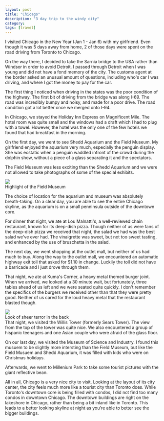 ```yaml
---
layout: post
title: "Chicago"
description: "3 day trip to the windy city"
category:
tags: [travel]
---
```


I visited Chicago in the New Year (Jan 1 - Jan 6) with my girlfriend.  Even though it was 5 days away from home, 2 of those days were spent on the road driving from Toronto to Chicago.

On the way there, I decided to take the Sarnia bridge to the USA rather than Windsor in order to avoid Detroit.  I passed through Detroit when I was young and did not have a fond memory of the city.  The customs agent at the border asked an unusual amount of questions, including who's car I was driving, and where I got the money to pay for the car.

The first thing I noticed when driving in the states was the poor condition of the highway.  The first bit of driving from the bridge was along I-69.  The road was incredibly bumpy and noisy, and made for a poor drive.  The road condition got a lot better once we merged onto I-94.

In Chicago, we stayed the Holiday Inn Express on Magnificent Mile.  The hotel room was quite small and the windows had a draft which I had to plug with a towel.  However, the hotel was the only one of the few hotels we found that had breakfast in the morning.

On the first day, we went to see Shedd Aquarium and the Field Museum.  My girlfriend enjoyed the aquarium very much, especially the penguin display.  She was ecstatic when a penguin waddled infront of the crowd during the dolphin show, without a piece of a glass separating it and the spectators.

The Field Museum was less exciting than the Shedd Aquarium and we were not allowed to take photographs of some of the special exhibits.

<div class="image-thumb left">
  <img style="max-width: 400px" src="https://fbcdn-sphotos-h-a.akamaihd.net/hphotos-ak-ash4/740798_10151361133093703_1764261870_o.jpg"/>
  <div class="caption"> Highlight of the Field Museum</div>
</div>

The choice of location for the aquarium and museum was absolutely breath-taking.  On a clear day, you are able to see the entire Chicago skyline, as the aquarium is on a small penninsula outside of the downtown core.

For dinner that night, we ate at Lou Malnatti's, a well-reviewed chain restaurant, known for its deep-dish pizza.  Though neither of us were fans of the deep-dish pizza we received that night, the salad we had was the best salad we've ever had.  The vinaigrette was sweet, but not too sweet tasting, and enhanced by the use of bruschetta in the salad.

The next day, we went shopping at the outlet mall, but neither of us had much to buy.  Along the way to the outlet mall, we encountered an automatic highway exit toll that asked for $1.10 in change.  Luckily the toll did not have a barricade and I just drove through them.

That night, we ate at Kuma's Corner, a heavy metal themed burger joint.  When we arrived, we looked at a 30 minute wait, but fortunately, three tables ahead of us left and we were seated quite quickly.  I don't remember the specifics of the burgers we received other than that they were pretty good.  Neither of us cared for the loud heavy metal that the restaurant blasted though.

<div class="image-thumb right">
  <img style="max-width: 400px" src="https://fbcdn-sphotos-a-a.akamaihd.net/hphotos-ak-snc6/705113_10151361135973703_940650389_o.jpg"/>
  <div class="caption">Look of sheer terror in the back</div>
</div>
That night, we visited the Willis Tower (formerly Sears Tower).  The view from the top of the tower was quite nice.  We also encountered a group of hispanic teenagers and one Asian couple who were afraid of the glass floor.

On our last day, we visited the Museum of Science and Industry.  I found this musuem to be slightly more intersting than the Field Museum, but like the Field Musuem and Shedd Aquarium, it was filled with kids who were on Christmas holidays.

Afterwards, we went to Millenium Park to take some tourist pictures with the giant reflective bean.

All in all, Chicago is a very nice city to visit.  Looking at the layout of its city center, the city feels much more like a tourist city than Toronto does.  While Toronto's downtown core is being filled with condos, I did not find too many condos in downtown Chicago.  The downtown buildings are right on the lakeshore in Chicago, rather than being a bit inland like in Toronto.  This leads to a better looking skyline at night as you're able to better see the bigger buildings.